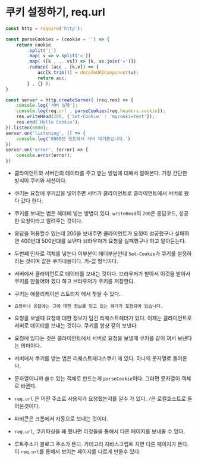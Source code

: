 # 쿠키 설정하기, req.url

```js
const http = require('http');

const parseCookies = (cookie = '') => {
    return cookie
        .split(';')
        .map( v => v.split('='))
        .map( ([k , ...vs]) => [k, vs.join('=')])
        .reduce( (acc , [k,v]) => {
            acc[k.trim()] = decodeURIComponent(v);
            return acc;
        } , {} );
}

const server = http.createServer( (req,res) => {
    console.log('서버 실행');
    console.log(req.url , parseCookies(req.headers.cookie));
    res.writeHead(200, {'Set-Cookie' : 'mycooki=test'});
    res.end('Hello Cookie');
}).listen(8080);
server.on('listening', () => {
    console.log('8080번 포트에서 서버 대기중입니다.')
})
server.on('error', (error) => {
    console.error(error);
})
```
- 클라이언트와 서버간의 데이터를 주고 받는 방법에 대해서 알아본다. 가장 간단한 방식이 쿠키와 세션이다. 

- 쿠키는 요청에 쿠키값을 넣어주면 서버가 클라이언트로 클라이언트에서 서버로 왔다 갔다 한다.

- 쿠키를 보내는 법은 헤더에 넣는 방법이 있다. `writeHead`의 `200`은 응답코드, 성공한 요청이라고 알려주는 것이다.

- 응답을 허용할수 있는데 200을 보내주면 클라이언트가 요청이 성공했구나 실패하면 400번대 500번대를 보낸다 브라우저가 요청을 실패했구나 하고 알아듣는다.

- 두번쨰 인자로 객체를 넣는다 이부분이 헤더부분인데 `Set-Cookie`가 쿠키를 설정하라는 것이며 값은 쿠키내용이다. 키-값 형식이다. 

- 서버에서 클라이언트로 데이터를 보내는 것이다. 브라우저가 받아서 이것을 받아서 쿠키를 만들어야 겠다 하고 브라우저가 쿠키를 저장한다. 

- 쿠키는 애플리케이션 스토리지 에서 찾을 수 있다.

- `요청이나 응답에는 그에 대한 정보를 담고 있는 헤더가 포함되어 있습니다.`

- 요청을 보낼때 요청에 대한 정보가 담긴 리퀘스트헤더가 있다. 이제는 클라이언트로 서버로 데이터를 보내는 것이다. 쿠키를 항상 같이 보낸다.

- 요청에 있다는 것은 클라이언트에서 서버로 요청을 보낼때 쿠키를 같이 껴서 보낸다는 의미이다.

- 서버에서 쿠키를 받는 법은 리퀘스트헤더스쿠키 에 있다. 하나의 문자열로 들어온다. 

- 문자열이니까 쓸수 있는 객체로 만드는게 `parseCookie`이다. 그러면 문자열이 객체로 바뀐다.

- `req.url` 은 어떤 주소로 사용자가 요청했는지를 알수 가 있다. `/`은 로컬호스트로 들어온것이다. 

- 파비콘은 크롬에서 자동으로 보내는 것이다. 

- `req.url`, 쿠키파싱을 왜 했나면 이것들을 통해서 다른 페이지를 보내줄 수 있다. 

- 루트주소가 블로그 주소가 뜬다. 카테고리 자바스크립트 치면 다른 페이지가 뜬다. 이 `req.url`를 통해서 보이는 페이지를 다르게 만들수 있다.